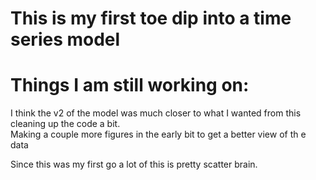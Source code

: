 # This is my first toe dip into a time series model
  
  #  Things I am still working on:


  I think the v2 of the model was much closer to what I wanted from this
  cleaning up the code a bit.  
  Making a couple more figures in the early bit to get a better view of th e data
  
  Since this was my first go a lot of this is pretty scatter brain.
  
  
